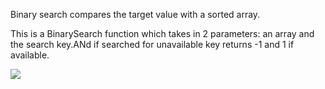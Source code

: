 Binary search compares the target value with a sorted array.

This is a BinarySearch function which takes in 2 parameters: an array and the search key.ANd if searched for unavailable key returns -1 and 1 if available.

![](https://github.com/shalina2/DatastructureAndAlgorithm/blob/array_binary_search/Asset/BinarySearch.png)
